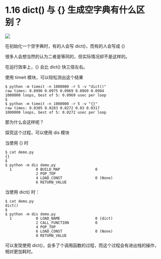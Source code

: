 # 1.16 dict() 与 {} 生成空字典有什么区别？
![](http://image.iswbm.com/20200804124133.png)

在初始化一个空字典时，有的人会写 dict()，而有的人会写成 {}

很多人会想当然的认为二者是等同的，但实际情况却不是这样的。

在运行效率上，{} 会比 dict() 快三倍左右。

使用 timeit 模块，可以轻松测出这个结果

```shell
$ python -m timeit -n 1000000 -r 5 -v "dict()"
raw times: 0.0996 0.0975 0.0969 0.0969 0.0994
1000000 loops, best of 5: 0.0969 usec per loop
$
$ python -m timeit -n 1000000 -r 5 -v "{}"
raw times: 0.0305 0.0283 0.0272 0.03 0.0317
1000000 loops, best of 5: 0.0272 usec per loop
```

那为什么会这样呢？

探究这个过程，可以使用 dis 模块

当使用 {} 时

```shell
$ cat demo.py
{}
$
$ python -m dis demo.py
  1           0 BUILD_MAP                0
              2 POP_TOP
              4 LOAD_CONST               0 (None)
              6 RETURN_VALUE
```

当使用 dict() 时：

```shell
$ cat demo.py
dict()
$
$ python -m dis demo.py
  1           0 LOAD_NAME                0 (dict)
              2 CALL_FUNCTION            0
              4 POP_TOP
              6 LOAD_CONST               0 (None)
              8 RETURN_VALUE
```

可以发现使用 dict()，会多了个调用函数的过程，而这个过程会有进出栈的操作，相对更加耗时。

